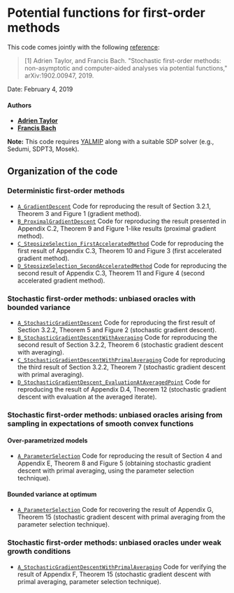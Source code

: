 # Potential functions for first-order methods

This code comes jointly with the following [reference](https://arxiv.org/abs/1902.00947):

> [1] Adrien Taylor, and Francis Bach. "Stochastic first-order methods: non-asymptotic and computer-aided analyses via potential functions," arXiv:1902.00947, 2019.

Date:    February 4, 2019

#### Authors

- [**Adrien Taylor**](http://www.di.ens.fr/~ataylor/)
- [**Francis Bach**](https://www.di.ens.fr/~fbach/)

**Note:** This code requires [YALMIP](https://yalmip.github.io/) along with a suitable SDP solver (e.g., Sedumi, SDPT3, Mosek).


## Organization of the code

### Deterministic first-order methods
- [`A_GradientDescent`](1_Deterministic_SmoothConvex/A_GradientDescent.m) Code for reproducing the result of Section 3.2.1, Theorem 3 and Figure 1 (gradient method).
- [`B_ProximalGradientDescent`](1_Deterministic_SmoothConvex/B_ProximalGradientDescent.m) Code for reproducing the result presented in Appendix C.2, Theorem 9 and Figure 1-like results (proximal gradient method).
- [`C_StepsizeSelection_FirstAcceleratedMethod`](1_Deterministic_SmoothConvex/C_StepsizeSelection_FirstAcceleratedMethod.m) Code for reproducing the first result of Appendix C.3, Theorem 10 and Figure 3 (first accelerated gradient method).
- [`D_StepsizeSelection_SecondAcceleratedMethod`](1_Deterministic_SmoothConvex/D_StepsizeSelection_SecondAcceleratedMethod.m) Code for reproducing the second result of Appendix C.3, Theorem 11 and Figure 4 (second accelerated gradient method).

### Stochastic first-order methods: unbiased oracles with bounded variance
- [`A_StochasticGradientDescent`](2_Stochastic_BoundedVariance/A_StochasticGradientDescent.m) Code for reproducing the first result of Section 3.2.2, Theorem 5 and Figure 2 (stochastic gradient descent).
- [`B_StochasticGradientDescentWithAveraging`](2_Stochastic_BoundedVariance/B_StochasticGradientDescentWithAveraging.m) Code for reproducing the second result of Section 3.2.2, Theorem 6  (stochastic gradient descent with averaging).
- [`C_StochasticGradientDescentWithPrimalAveraging`](2_Stochastic_BoundedVariance/C_StochasticGradientDescentWithPrimalAveraging.m) Code for reproducing the third result of Section 3.2.2, Theorem 7 (stochastic gradient descent with primal averaging).
- [`D_StochasticGradientDescent_EvaluationAtAveragedPoint`](2_Stochastic_BoundedVariance/D_StochasticGradientDescent_EvaluationAtAveragedPoint.m) Code for reproducing the result of Appendix D.4, Theorem 12 (stochastic gradient descent with evaluation at the averaged iterate).

### Stochastic first-order methods: unbiased oracles arising from sampling in expectations of smooth convex functions

#### Over-parametrized models
- [`A_ParameterSelection`](3_Stochastic_Overparametrized/A_ParameterSelection.m) Code for reproducing the result of Section 4 and Appendix E, Theorem 8 and Figure 5 (obtaining stochastic gradient descent with primal averaging, using the parameter selection technique).

#### Bounded variance at optimum
- [`A_ParameterSelection`](5_Stochastic_VarianceAtOptimum/A_ParameterSelection.m) Code for recovering the result of Appendix G, Theorem 15 (stochastic gradient descent with primal averaging from the parameter selection technique).


### Stochastic first-order methods: unbiased oracles under weak growth conditions
- [`A_StochasticGradientDescentWithPrimalAveraging`](4_Stochastic_WeakGrowth/A_StochasticGradientDescentWithPrimalAveraging.m) Code for verifying the result of Appendix F, Theorem 15 (stochastic gradient descent with primal averaging, parameter selection technique).

